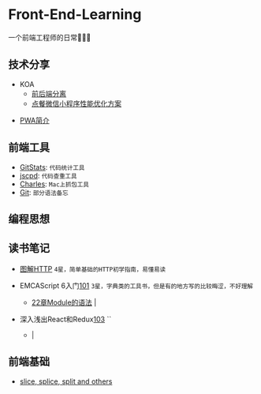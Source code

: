 # Front-End-Learning
一个前端工程师的日常🐒🙈😝

## 技术分享
- KOA
    - [前后端分离][41]
    - [点餐微信小程序性能优化方案][43]
<!-- 
    - [书写中][Callback, Promise, Generator, Async前端异步的前世今生][42]
    - [计划中][KOA简介][43]
-->
- [PWA简介][44]

## 前端工具
- [GitStats][21]: `代码统计工具`
- [jscpd][22]: `代码查重工具`
- [Charles][25]: `Mac上抓包工具`
- [Git][26]: `部分语法备忘`  

<!-- 
- [计划中][webpack][23]: `前端打包工具`
- [计划中][eslint][24]: `代码规范检查工具` 
- [计划中][Jenkins][26]: `持续集成工具，用于监控持续重复的工作`
-->
<!-- 
## 框架以及规范

- [计划中]React
    -[React Diff解析][61] 
    -[时间旅行][62]

- [书写中][Redux][65] 
--> 

## 编程思想
<!-- 
- [计划中][函数式编程][63]  
- [计划中][各种快排][63]  
-->

## 读书笔记
- [图解HTTP][100] `4星，简单基础的HTTP初学指南，易懂易读`

- EMCAScript 6入门[101] `3星，字典类的工具书，但是有的地方写的比较晦涩，不好理解`  
    - [22章Module的语法][102] | 

- 深入浅出React和Redux[103] ``  
    - [][102] | 

<!-- - [pinkie源码阅读][100] `这里加一下~~` -->

## 前端基础
- [slice, splice, split and others][81] 

[21]: ./前端工具/GitStats.md
[22]: ./前端工具/jscpd.md
[25]: ./前端工具/Charles.md
[26]: ./前端工具/Git少用语法备忘.md

[41]: ./技术分享/KOA/美团点评点餐前后端分离实践.md
[42]: ./技术分享/KOA/Callback%2C%20Promise%2C%20Generator%2C%20Async——前端异步编程的前世今生.md
[43]: ./技术分享/微信小程序/微信小程序性能优化方案.md
[44]: ./技术分享/PWA/PWA简介.md

[65]: ./框架以及规范/Redux.md

[81]: ./前端基础/slice,splice,splitAndOthers.md

[100]: ./读书笔记/<图解HTTP>学习笔记.md
[101]: ./读书笔记/EMCAScript%206入门/<EMCAScript%206入门>学习笔记.md
[102]: ./读书笔记/EMCAScript%206入门/22章Module的语法.md
[103]: ./读书笔记/<深入浅出React和Redux>学习笔记.md
